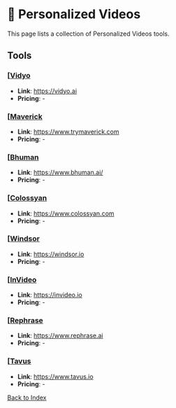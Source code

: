 # 📼 Personalized Videos

This page lists a collection of Personalized Videos tools.

## Tools

### [[Vidyo](https://vidyo.ai)
 
- **Link**: https://vidyo.ai
- **Pricing**: -

### [[Maverick](https://www.trymaverick.com)
 
- **Link**: https://www.trymaverick.com
- **Pricing**: -

### [[Bhuman](https://www.bhuman.ai/)
 
- **Link**: https://www.bhuman.ai/
- **Pricing**: -

### [[Colossyan](https://www.colossyan.com)
 
- **Link**: https://www.colossyan.com
- **Pricing**: -

### [[Windsor](https://windsor.io)
 
- **Link**: https://windsor.io
- **Pricing**: -

### [[InVideo](https://invideo.io)
 
- **Link**: https://invideo.io
- **Pricing**: -

### [[Rephrase](https://www.rephrase.ai)
 
- **Link**: https://www.rephrase.ai
- **Pricing**: -

### [[Tavus](https://www.tavus.io)
 
- **Link**: https://www.tavus.io
- **Pricing**: -


[Back to Index](../README.MD)
